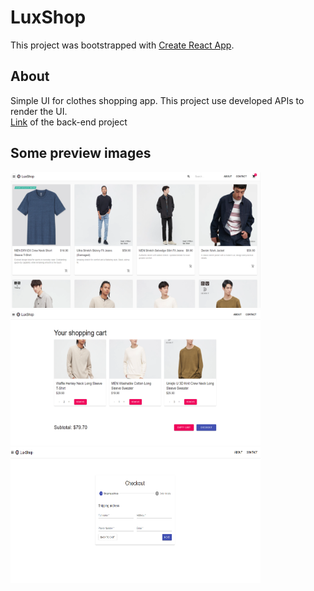 # LuxShop

This project was bootstrapped with [Create React App](https://github.com/facebook/create-react-app).

## About

Simple UI for clothes shopping app. This project use developed APIs to render the UI.\
[Link](https://github.com/lehoangkhoi01/ShoppingAPI) of the back-end project

## Some preview images
<img src="./docs/images/image1.png" width="400" height="217" />&nbsp;<img src="./docs/images/image2.png" width="400" height="217" />
<img src="./docs/images/image3.png" width="400" height="217" />


